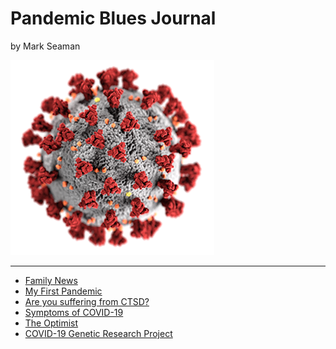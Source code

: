 # Pandemic Blues Journal

by Mark Seaman

![](img/coronavirus.png)

---

* [Family News](FamilyNews)
* [My First Pandemic](FirstPandemic)
* [Are you suffering from CTSD?](CTSD)
* [Symptoms of COVID-19](Symptoms)
* [The Optimist](Optimist)
* [COVID-19 Genetic Research Project](Pantograph)
